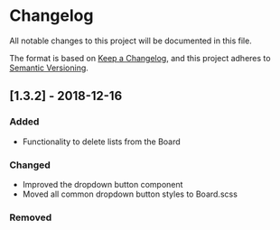 # Changelog

All notable changes to this project will be documented in this file.

The format is based on [Keep a Changelog](https://keepachangelog.com/en/1.0.0/),
and this project adheres to [Semantic Versioning](https://semver.org/spec/v2.0.0.html).

## [1.3.2] - 2018-12-16

### Added

- Functionality to delete lists from the Board

### Changed

- Improved the dropdown button component
- Moved all common dropdown button styles to Board.scss

### Removed
